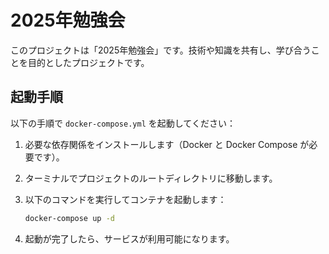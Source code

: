 # 2025年勉強会

このプロジェクトは「2025年勉強会」です。技術や知識を共有し、学び合うことを目的としたプロジェクトです。

## 起動手順

以下の手順で `docker-compose.yml` を起動してください：

1. 必要な依存関係をインストールします（Docker と Docker Compose が必要です）。
2. ターミナルでプロジェクトのルートディレクトリに移動します。
3. 以下のコマンドを実行してコンテナを起動します：

    ```bash
    docker-compose up -d
    ```

4. 起動が完了したら、サービスが利用可能になります。